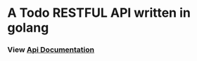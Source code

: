 # A Todo RESTFUL API written in golang

### View [Api Documentation](https://documenter.getpostman.com/view/12183676/Tz5qaH5g)